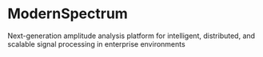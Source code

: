 # ModernSpectrum
Next-generation amplitude analysis platform for intelligent, distributed, and scalable signal processing in enterprise environments
